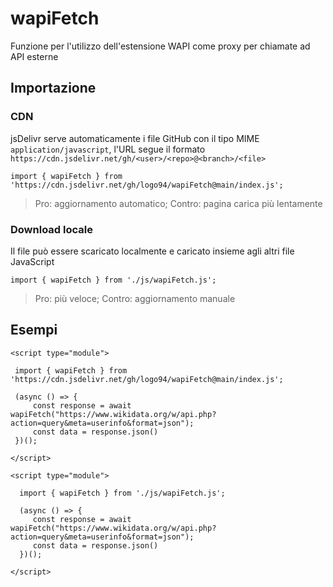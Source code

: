 # wapiFetch
Funzione per l'utilizzo dell'estensione WAPI come proxy per chiamate ad API esterne


## Importazione


### CDN

jsDelivr serve automaticamente i file GitHub con il tipo MIME `application/javascript`, l'URL segue il formato `https://cdn.jsdelivr.net/gh/<user>/<repo>@<branch>/<file>`

```
import { wapiFetch } from 'https://cdn.jsdelivr.net/gh/logo94/wapiFetch@main/index.js';
```

> Pro: aggiornamento automatico; Contro: pagina carica più lentamente 

### Download locale

Il file può essere scaricato localmente e caricato insieme agli altri file JavaScript
```
import { wapiFetch } from './js/wapiFetch.js';
```

> Pro: più veloce; Contro: aggiornamento manuale 


## Esempi

```
<script type="module">
        
 import { wapiFetch } from 'https://cdn.jsdelivr.net/gh/logo94/wapiFetch@main/index.js';

 (async () => {
     const response = await wapiFetch("https://www.wikidata.org/w/api.php?action=query&meta=userinfo&format=json");
     const data = response.json()
 })();

</script>
```
```
<script type="module">
        
  import { wapiFetch } from './js/wapiFetch.js';

  (async () => {
     const response = await wapiFetch("https://www.wikidata.org/w/api.php?action=query&meta=userinfo&format=json");
     const data = response.json()
  })();

</script>
```

